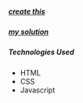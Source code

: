 ##### [create this](https://www.w3schools.com/bootstrap/trybs_theme_me_complete.htm)
##### [my solution](http://htmlpreview.github.io/?https://github.com/moT01/30days30sites/blob/master/day1/index.html)
##### Technologies Used
- HTML
- CSS
- Javascript

